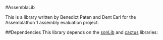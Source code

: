 #AssemblaLib

This is a library written by Benedict Paten and Dent Earl for the Assemblathon 1 assembly evaluation project. 

##Dependencies
This library depends on the [sonLib](https://github.com/benedictpaten/sonLib) and [cactus](https://github.com/benedictpaten/cactus) libraries:
